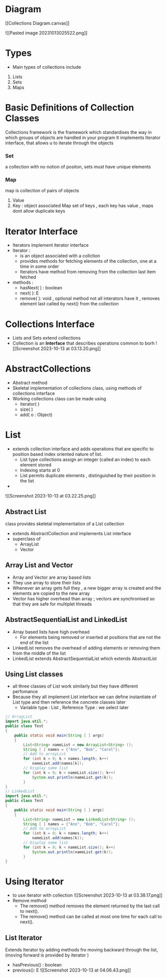 # Diagram
[[Collections Diagram.canvas]]


![[Pasted image 20231013025522.png]]
# Types 
- Main types of collections include 
1. Lists 
2. Sets 
3. Maps 
# Basic Definitions of Collection Classes
Collections framework is the framework which standardises the way in which groups of objects are handled in your program
It implements Iterator interface, that allows u to iterate through the objects 

### Set 
a collection with no notion of positon, sets must have unique elements 
###  Map 
map is collection of pairs of objects 
1. Value 
2. Key  : object associated 
Map set of keys , each key has value , maps dont allow duplicate keys 

# Iterator Interface 
- Iterators implement iterator interface
- Iterator : 
	- is an object associated with a collction 
	- provides methods for fetching elements of the collection, one at a time in some order 
	- Iterators have method from removing from the collection last item fetched 
- methods : 
	- hasNext( ) : boolean 
	- next( ): E 
	- remove( ): void , optional method not all interators have it , removes element last called by next() from the collection 
# Collections Interface
- Lists and Sets extend collections 
- Collection is an **Interface** that describes operations common to borh 
![[Screenshot 2023-10-13 at 03.13.20.png]]
# AbstractCollections 
- Abstract method 
- Skeletal implementation of collections class, using methods of collections interface
- Working collections class can be made using 
	- iterator( )
	- size( )
	- add( o : Object)
# List 
- extends collection interface and adds operations that are specific to position based index oriented nature of list.
	-  List type collections assign an integer (called an index) to each element stored 
	- Indexing starts at 0 
	- List permits duplicate elements , distinguished by their position in the list 
- 
![[Screenshot 2023-10-13 at 03.22.25.png]]
## Abstract List 
class provides skeletal implementation of a List collection 
- extends AbstractCollection and implements List interface 
- superclass of 
	- ArrayList 
	- Vector
## Array List and Vector 
- Array and Vector are array based lists 
- They use array to store their lists 
- Whenever an array gets full they , a new bigger array is created and the elements are copied to the new array 
-  Vector has higher overhead than array ; vectors are synchronised so that they are safe for multiplet threads
##  AbstractSequentialList and LinkedList
- Array based lists have high overhead
	- For elements being removed or inserted at positions that are not the end of the list
- LinkedList removes the overhead of adding elements or removing them from the middle of the list 
- LinkedList extends AbstractSequentialList which  extends AbstractList 
## Using List classes 
- all three classes of List work similarly but they have different perfomance 
- Because they all implement List interface we can define instantiate of List type and then reference the concrete classes later 
	- Variable type : List , Reference Type : we select later 
```java 
// ArrayList
import java.util.*;
public class Test
{
	public static void main(String [ ] args)
	{
		List<String> nameList = new ArrayList<String> ();
		String [ ] names = {"Ann", "Bob", "Carol"};
		// Add to arrayList
		for (int k = 0; k < names.length; k++)
			nameList.add(names[k]);
		// Display name list
		for (int k = 0; k < nameList.size(); k++)
			System.out.println(nameList.get(k));
		}
}
// LinkedList
import java.util.*;
public class Test
{
	public static void main(String [ ] args)
	{
		List<String> nameList = new LinkedList<String> ();
		String [ ] names = {"Ann", "Bob", "Carol"};
		// Add to arrayList
		for (int k = 0; k < names.length; k++)
			nameList.add(names[k]);
		// Display name list
		for (int k = 0; k < nameList.size(); k++)
			System.out.println(nameList.get(k));
		}
}


```

# Using Iterator
 - to use iterator with collection 
![[Screenshot 2023-10-13 at 03.38.17.png]]
- Remove method 
	- The remove() method removes the element returned by the last call to next(). 
	- The remove() method can be called at most one time for each call to next().
## List Iterator 
Extends Iterator by adding methods fro moving backward through the list,(moving forward is provided by iterator )
- hasPrevious() : boolean
- previous(): E 
![[Screenshot 2023-10-13 at 04.06.43.png]]
